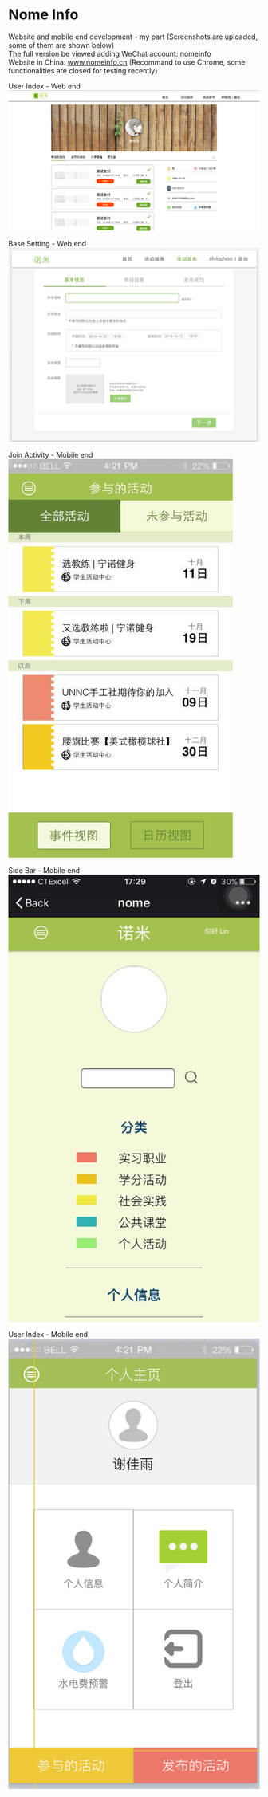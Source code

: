 # Nome Info
Website and mobile end development - my part (Screenshots are uploaded, some of them are shown below)  
The full version be viewed adding WeChat account: nomeinfo  
Website in China: www.nomeinfo.cn   (Recommand to use Chrome, some functionalities are closed for testing recently)  

  User Index - Web end
![alt tag](https://github.com/littlebugivy/Nome/blob/master/user_index.png)

Base Setting - Web end  
![alt tag](https://github.com/littlebugivy/Nome/blob/master/base_setting.png)

Join Activity - Mobile end  
![alt tag](https://github.com/littlebugivy/Nome/blob/master/join_activity.jpg)

Side Bar - Mobile end  
![alt tag](https://github.com/littlebugivy/Nome/blob/master/sidebar.jpg)

User Index - Mobile end  
![alt tag](https://github.com/littlebugivy/Nome/blob/master/user.png)

